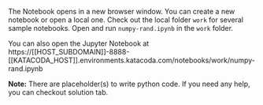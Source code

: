 The Notebook opens in a new browser window. You can create a new notebook or open a local one. Check out the local folder `work` for several sample notebooks. Open and run `numpy-rand.ipynb` in the `work` folder.

You can also open the Jupyter Notebook at https://[[HOST_SUBDOMAIN]]-8888-[[KATACODA_HOST]].environments.katacoda.com/notebooks/work/numpy-rand.ipynb

**Note:**
There are placeholder(s) to write python code. If you need any help, you can checkout solution tab.